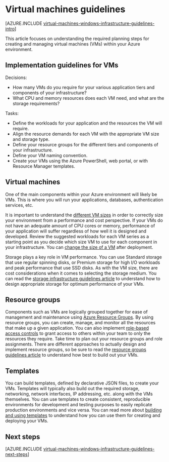 <properties
	pageTitle="windows Virtual Machines Guidelines | Azure"
	description="Learn about the key design and implementation guidelines for deploying windows virtual machines into Azure"
	documentationCenter=""
	services="virtual-machines-windows"
	authors="iainfoulds"
	manager="timlt"
	editor=""
	tags="azure-resource-manager"/>

<tags
	ms.service="virtual-machines-windows"
	ms.date="06/30/2016"
	wacn.date=""/>

# Virtual machines guidelines

[AZURE.INCLUDE [virtual-machines-windows-infrastructure-guidelines-intro](../includes/virtual-machines-windows-infrastructure-guidelines-intro.md)] 

This article focuses on understanding the required planning steps for creating and managing virtual machines (VMs) within your Azure environment.

## Implementation guidelines for VMs
Decisions:

- How many VMs do you require for your various application tiers and components of your infrastructure?
- What CPU and memory resources does each VM need, and what are the storage requirements?

Tasks:

- Define the workloads for your application and the resources the VM will require.
- Align the resource demands for each VM with the appropriate VM size and storage type.
- Define your resource groups for the different tiers and components of your infrastructure.
- Define your VM naming convention.
- Create your VMs using the Azure PowerShell, web portal, or with Resource Manager templates.

## Virtual machines

One of the main components within your Azure environment will likely be VMs. This is where you will run your applications, databases, authentication services, etc.

It is important to understand the [different VM sizes](/documentation/articles/virtual-machines-windows-sizes/) in order to correctly size your environment from a performance and cost perspective. If your VMs do not have an adequate amount of CPU cores or memory, performance of your application will suffer regardless of how well it is designed and developed. Review the suggested workloads for each VM series as a starting point as you decide which size VM to use for each component in your infrastructure. You can [change the size of a VM](https://azure.microsoft.com/blog/resize-virtual-machines/) after deployment.

Storage plays a key role in VM performance. You can use Standard storage that use regular spinning disks, or Premium storage for high I/O workloads and peak performance that use SSD disks. As with the VM size, there are cost considerations when it comes to selecting the storage medium. You can read the [storage infrastructure guidelines article](/documentation/articles/virtual-machines-windows-infrastructure-storage-solutions-guidelines/) to understand how to design appropriate storage for optimum performance of your VMs.


## Resource groups
Components such as VMs are logically grouped together for ease of management and maintenance using [Azure Resource Groups](/documentation/articles/resource-group-overview/). By using resource groups, you can create, manage, and monitor all the resources that make up a given application. You can also implement [role-based access controls](/documentation/articles/role-based-access-control-what-is/) to grant access to others within your team to only the resources they require. Take time to plan out your resource groups and role assignments. There are different approaches to actually design and implement resource groups, so be sure to read the [resource groups guidelines article](/documentation/articles/virtual-machines-windows-infrastructure-resource-groups-guidelines/) to understand how best to build out your VMs.


## Templates 
You can build templates, defined by declarative JSON files, to create your VMs. Templates will typically also build out the required storage, networking, network interfaces, IP addressing, etc. along with the VMs themselves. You can use templates to create consistent, reproducible environments for development and testing purposes to easily replicate production environments and vice versa. You can read more about [building and using templates](/documentation/articles/resource-group-overview/#template-deployment) to understand how you can use them for creating and deploying your VMs.


## Next steps
[AZURE.INCLUDE [virtual-machines-windows-infrastructure-guidelines-next-steps](../includes/virtual-machines-windows-infrastructure-guidelines-next-steps.md)]